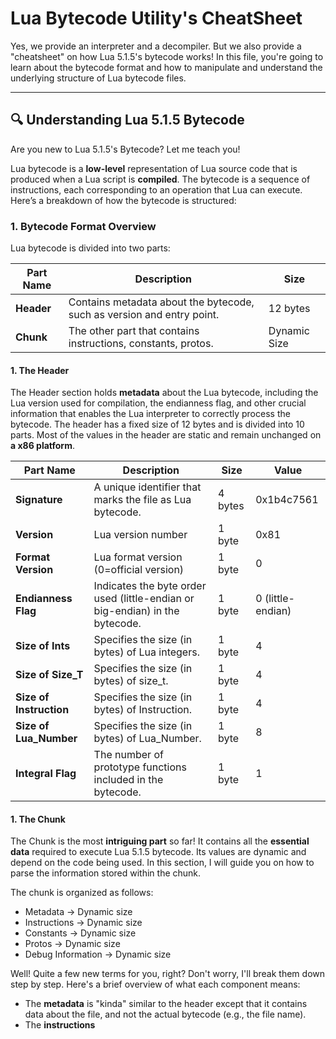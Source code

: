 # Lua Bytecode Utility's CheatSheet

Yes, we provide an interpreter and a decompiler. But we also provide a "cheatsheet" on how Lua 5.1.5's bytecode works! In this file, you're going to learn about the bytecode format and how to manipulate and understand the underlying structure of Lua bytecode files.

---

## 🔍 Understanding Lua 5.1.5 Bytecode

Are you new to Lua 5.1.5's Bytecode? Let me teach you!

Lua bytecode is a **low-level** representation of Lua source code that is produced when a Lua script is **compiled**. The bytecode is a sequence of instructions, each corresponding to an operation that Lua can execute. Here’s a breakdown of how the bytecode is structured:

### 1. **Bytecode Format Overview**
Lua bytecode is divided into two parts:

| Part Name          | Description                                                                 | Size       |
|--------------------|-----------------------------------------------------------------------------|------------|
| **Header**         | Contains metadata about the bytecode, such as version and entry point.      | 12 bytes   |
| **Chunk**          | The other part that contains instructions, constants, protos.               | Dynamic Size |

#### 1. The Header
The Header section holds **metadata** about the Lua bytecode, including the Lua version used for compilation, the endianness flag, and other crucial information that enables the Lua interpreter to correctly process the bytecode. The header has a fixed size of 12 bytes and is divided into 10 parts. Most of the values in the header are static and remain unchanged on **a x86 platform**.

| Part Name          | Description                                                                 | Size       | Value       |
|--------------------|-----------------------------------------------------------------------------|------------|-------------|
| **Signature**      | A unique identifier that marks the file as Lua bytecode.                    | 4 bytes    | 0x1b4c7561  |
| **Version**        | Lua version number                                                          | 1 byte     | 0x81        |
| **Format Version** | Lua format version (0=official version)                                     | 1 byte     | 0           |
| **Endianness Flag**| Indicates the byte order used (little-endian or big-endian) in the bytecode.| 1 byte     | 0 (little-endian) |
| **Size of Ints**   | Specifies the size (in bytes) of Lua integers.                              | 1 byte     | 4           |
| **Size of Size_T** | Specifies the size (in bytes) of size_t.                                    | 1 byte     | 4           |
| **Size of Instruction** | Specifies the size (in bytes) of Instruction.                          | 1 byte     | 4           |
| **Size of Lua_Number**| Specifies the size (in bytes) of Lua_Number.                             | 1 byte     | 8           |
| **Integral Flag**| The number of prototype functions included in the bytecode.                   | 1 byte     | 1           |

#### 1. The Chunk

The Chunk is the most **intriguing part** so far! It contains all the **essential data** required to execute Lua 5.1.5 bytecode. Its values are dynamic and depend on the code being used.
In this section, I will guide you on how to parse the information stored within the chunk.

The chunk is organized as follows:
   - Metadata → Dynamic size
   - Instructions → Dynamic size
   - Constants → Dynamic size
   - Protos → Dynamic size
   - Debug Information → Dynamic size

Well! Quite a few new terms for you, right? Don't worry, I'll break them down step by step. Here's a brief overview of what each component means:
   - The **metadata** is "kinda" similar to the header except that it contains data about the file, and not the actual bytecode  (e.g., the file name).
   - The **instructions**
